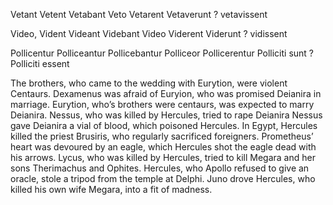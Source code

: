 Vetant
Vetent
Vetabant
Veto
Vetarent
Vetaverunt
?
vetavissent


Video,
Vident
Videant
Videbant
Video
Viderent
Viderunt
?
vidissent


Pollicentur
Polliceantur
Pollicebantur
Polliceor
Pollicerentur
Polliciti sunt
?
Polliciti essent

The brothers, who came to the wedding with Eurytion, were violent Centaurs.
Dexamenus was afraid of Euryion, who was promised Deianira in marriage.
Eurytion, who’s brothers were centaurs, was expected to marry Deianira.
Nessus, who was killed by Hercules, tried to rape Deianira
Nessus gave Deianira a vial of blood, which poisoned Hercules.
In Egypt, Hercules killed the priest Brusiris, who regularly sacrificed foreigners.
Prometheus’ heart was devoured by an eagle, which Hercules shot the eagle dead with his arrows.
Lycus, who was killed by Hercules, tried to kill Megara and her sons Therimachus and Ophites.
Hercules, who Apollo refused to give an oracle, stole a tripod from the temple at Delphi.
Juno drove Hercules, who killed his own wife Megara, into a fit of madness.
